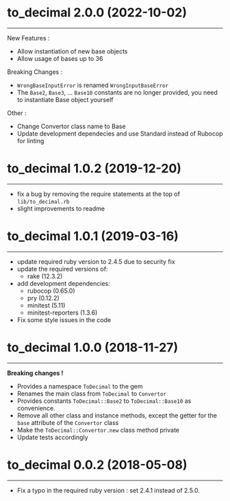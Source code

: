 # to_decimal 2.0.0 (2022-10-02)
---
New Features :
- Allow instantiation of new base objects
- Allow usage of bases up to 36

Breaking Changes :

- `WrongBaseInputError` is renamed `WrongInputBaseError`
- The `Base2`, `Base3`, ... `Base10` constants are no longer provided, you need to instantiate Base object yourself

Other :
- Change Convertor class name to Base
- Update development dependecies and use Standard instead of Rubocop for linting

# to_decimal 1.0.2 (2019-12-20)
---
- fix a bug by removing the require statements at the top of `lib/to_decimal.rb`
- slight improvements to readme

# to_decimal 1.0.1 (2019-03-16)
---

- update required ruby version to 2.4.5 due to security fix
- update the required versions of:
  - rake (12.3.2)
- add development dependencies:
  - rubocop (0.65.0)
  - pry (0.12.2)
  - minitest (5.11)
  - minitest-reporters (1.3.6)
- Fix some style issues in the code

# to_decimal 1.0.0 (2018-11-27)
---
**Breaking changes !** 

- Provides a namespace `ToDecimal` to the gem
- Renames the main class from `ToDecimal` to `Convertor`
- Provides constants `ToDecimal::Base2` to `ToDecimal::Base10` as convenience.
- Remove all other class and instance methods, except the getter for the `base`
  attribute of the `Convertor` class
- Make the `ToDecimal::Convertor.new` class method private
- Update tests accordingly


# to_decimal 0.0.2 (2018-05-08)
---

- Fix a typo in the required ruby version : set 2.4.1 instead of 2.5.0.
